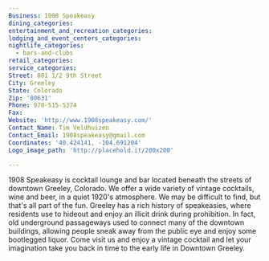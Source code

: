```yaml
---
Business: 1908 Speakeasy
dining_categories:
entertainment_and_recreation_categories:
lodging_and_event_centers_categories:
nightlife_categories:
  - bars-and-clubs
retail_categories:
service_categories:
Street: 801 1/2 9th Street
City: Greeley
State: Colorado
Zip: '80631'
Phone: 970-515-5374
Fax:
Website: 'http://www.1908speakeasy.com/'
Contact_Name: Tim Veldhuizen
Contact_Email: 1908speakeasy@gmail.com
Coordinates: '40.424141, -104.691204'
Logo_image_path: 'http://placehold.it/200x200'

---
```



1908 Speakeasy is cocktail lounge and bar located beneath the streets of downtown Greeley, Colorado. We offer a wide variety of vintage cocktails, wine and beer, in a quiet 1920's atmosphere. We may be difficult to find, but that's all part of the fun. Greeley has a rich history of speakeasies, where residents use to hideout and enjoy an illicit drink during prohibition. In fact, old underground passageways used to connect many of the downtown buildings, allowing people sneak away from the public eye and enjoy some bootlegged liquor. Come visit us and enjoy a vintage cocktail and let your imagination take you back in time to the early life in Downtown Greeley.